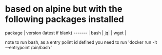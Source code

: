 # based on alpine but with the following packages installed

package | version (latest if blank) 
------- | 
bash | 
jq| | 
wget | 

note to run bash, as a entry poiint id defined you need to run 'docker run -it --entrypoint /bin/bash <image>'
